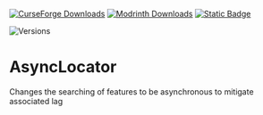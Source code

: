 [![CurseForge Downloads](https://img.shields.io/curseforge/dt/625069?style=for-the-badge&logo=curseforge&label=CurseForge&color=f16436)](https://www.curseforge.com/minecraft/mc-mods/async-locator)
[![Modrinth Downloads](https://img.shields.io/modrinth/dt/rkN8aqci?style=for-the-badge&logo=modrinth&label=Modrinth&color=5da426)](https://modrinth.com/mod/async-locator)
[![Static Badge](https://img.shields.io/badge/Licence-MIT-white?style=for-the-badge&link=https%3A%2F%2Fchoosealicense.com%2Flicenses%2Fmit%2F)](https://choosealicense.com/licenses/mit/)

![Versions](https://cf.way2muchnoise.eu/versions/MC%20Versions_625069_all(555555-007ec6-ffffff-ffffff).svg?badge_style=for_the_badge)

# AsyncLocator
Changes the searching of features to be asynchronous to mitigate associated lag
